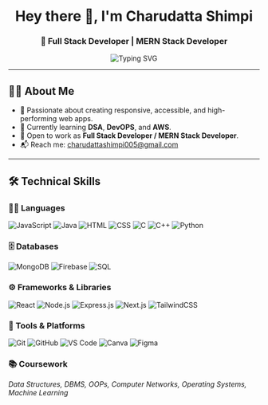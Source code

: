 <!-- Header -->
<h1 align="center">Hey there 👋, I'm Charudatta Shimpi</h1>
<h3 align="center">🚀 Full Stack Developer | MERN Stack Developer </h3>

<p align="center">
  <img src="https://readme-typing-svg.demolab.com?font=Fira+Code&duration=2500&pause=1000&center=true&vCenter=true&multiline=true&width=435&lines=Building+FULL+Apps+%F0%9F%9A%80;Learning+Cloud+and+DevOps+%E2%9A%99%EF%B8%8F;Frontend+Lover+%E2%9D%A4%EF%B8%8F;Always+Learning...+%F0%9F%93%9A" alt="Typing SVG" />
</p>

---

## 🧑‍💻 About Me

- 🎯 Passionate about creating responsive, accessible, and high-performing web apps.
- 🌱 Currently learning **DSA**, **DevOPS**, and **AWS**.
- 💼 Open to work as **Full Stack Developer / MERN Stack Developer**.
- 📬 Reach me: [charudattashimpi005@gmail.com](mailto:charudattashimpi005@gmail.com)

---


## 🛠 Technical Skills

### 🧑‍💻 Languages  
![JavaScript](https://img.shields.io/badge/-JavaScript-F7DF1E?style=flat&logo=javascript&logoColor=000)
![Java](https://img.shields.io/badge/-Java-007396?style=flat&logo=java&logoColor=white)
![HTML](https://img.shields.io/badge/-HTML5-E34F26?style=flat&logo=html5&logoColor=white)
![CSS](https://img.shields.io/badge/-CSS3-1572B6?style=flat&logo=css3&logoColor=white)
![C](https://img.shields.io/badge/-C-00599C?style=flat&logo=c&logoColor=white)
![C++](https://img.shields.io/badge/-C++-00599C?style=flat&logo=c%2B%2B&logoColor=white)
![Python](https://img.shields.io/badge/-Python-3776AB?style=flat&logo=python&logoColor=white)

### 🗄️ Databases  
![MongoDB](https://img.shields.io/badge/-MongoDB-47A248?style=flat&logo=mongodb&logoColor=white)
![Firebase](https://img.shields.io/badge/-Firebase-FFCA28?style=flat&logo=firebase&logoColor=000)
![SQL](https://img.shields.io/badge/-SQL-4479A1?style=flat&logo=postgresql&logoColor=white)

### ⚙️ Frameworks & Libraries  
![React](https://img.shields.io/badge/-React-61DAFB?style=flat&logo=react&logoColor=black)
![Node.js](https://img.shields.io/badge/-Node.js-339933?style=flat&logo=node.js&logoColor=white)
![Express.js](https://img.shields.io/badge/-Express.js-000000?style=flat&logo=express&logoColor=white)
![Next.js](https://img.shields.io/badge/-Next.js-000000?style=flat&logo=next.js&logoColor=white)
![TailwindCSS](https://img.shields.io/badge/-Tailwind%20CSS-38B2AC?style=flat&logo=tailwind-css&logoColor=white)

### 🧰 Tools & Platforms  
![Git](https://img.shields.io/badge/-Git-F05032?style=flat&logo=git&logoColor=white)
![GitHub](https://img.shields.io/badge/-GitHub-181717?style=flat&logo=github&logoColor=white)
![VS Code](https://img.shields.io/badge/-VS%20Code-007ACC?style=flat&logo=visual-studio-code&logoColor=white)
![Canva](https://img.shields.io/badge/-Canva-00C4CC?style=flat&logo=canva&logoColor=white)
![Figma](https://img.shields.io/badge/-Figma-F24E1E?style=flat&logo=figma&logoColor=white)

### 📚 Coursework  
_Data Structures, DBMS, OOPs, Computer Networks, Operating Systems, Machine Learning_


